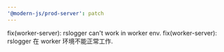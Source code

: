 ```yaml
---
'@modern-js/prod-server': patch
---
```


fix(worker-server): rslogger can't work in worker env.
fix(worker-server): rslogger 在 worker 环境不能正常工作.
